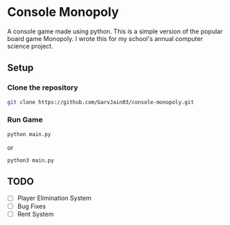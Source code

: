 # Console Monopoly

A console game made using python. This is a simple version of the popular board game Monopoly. I wrote this for my school's annual computer science project.

## Setup

### Clone the repository

```bash
git clone https://github.com/GarvJain03/console-monopoly.git
```

### Run Game

```bash
python main.py
```

or

```
python3 main.py
```

## TODO

- [ ] Player Elimination System
- [ ] Bug Fixes
- [ ] Rent System
